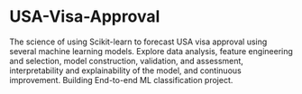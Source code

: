 # USA-Visa-Approval
The science of using Scikit-learn to forecast USA visa approval using several machine learning models. Explore data analysis, feature engineering and selection, model construction, validation, and assessment, interpretability and explainability of the model, and continuous improvement. Building End-to-end ML classification project.
